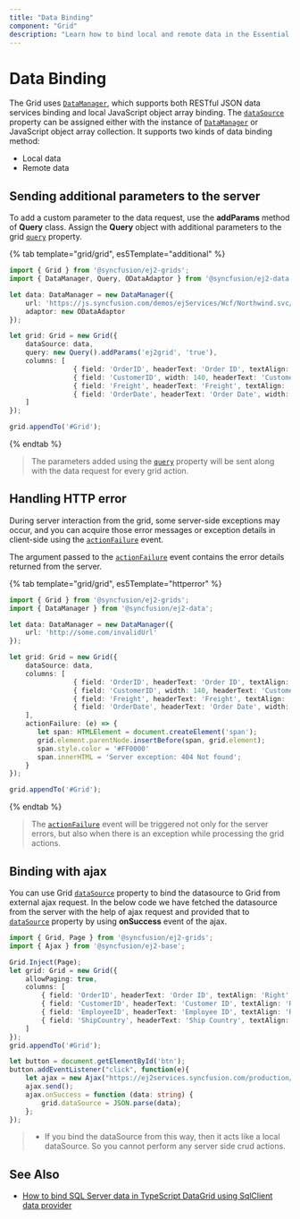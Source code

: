 ```yaml
---
title: "Data Binding"
component: "Grid"
description: "Learn how to bind local and remote data in the Essential JS 2 DataGrid control."
---
```


# Data Binding

The Grid uses [`DataManager`](../../data), which supports both RESTful JSON data services binding and local JavaScript object array binding. The [`dataSource`](../../api/grid/#datasource) property can be assigned either with the instance of [`DataManager`](../../data) or JavaScript object array collection.
It supports two kinds of data binding method:
* Local data
* Remote data

## Sending additional parameters to the server

To add a custom parameter to the data request, use the **addParams** method of **Query** class. Assign the **Query** object with additional parameters to the grid [`query`](../../api/grid/#query) property.

{% tab template="grid/grid", es5Template="additional" %}

```typescript
import { Grid } from '@syncfusion/ej2-grids';
import { DataManager, Query, ODataAdaptor } from '@syncfusion/ej2-data';

let data: DataManager = new DataManager({
    url: 'https://js.syncfusion.com/demos/ejServices/Wcf/Northwind.svc/Orders/?$top=7',
    adaptor: new ODataAdaptor
});

let grid: Grid = new Grid({
    dataSource: data,
    query: new Query().addParams('ej2grid', 'true'),
    columns: [
                { field: 'OrderID', headerText: 'Order ID', textAlign: 'Right', width: 120, type: 'number' },
                { field: 'CustomerID', width: 140, headerText: 'Customer ID', type: 'string' },
                { field: 'Freight', headerText: 'Freight', textAlign: 'Right', width: 120, format: 'C' },
                { field: 'OrderDate', headerText: 'Order Date', width: 140, format: 'yMd' }
    ]
});

grid.appendTo('#Grid');

```

{% endtab %}

> The parameters added using the [`query`](../../api/grid/#query) property will be sent along with the data request for every grid action.

## Handling HTTP error

During server interaction from the grid, some server-side exceptions may occur, and you can acquire those error messages or exception details
in client-side using the [`actionFailure`](../../api/grid/#actionfailure) event.

The argument passed to the [`actionFailure`](../../api/grid/#actionfailure) event contains the error details returned from the server.

{% tab template="grid/grid", es5Template="httperror" %}

```typescript
import { Grid } from '@syncfusion/ej2-grids';
import { DataManager } from '@syncfusion/ej2-data';

let data: DataManager = new DataManager({
    url: 'http://some.com/invalidUrl'
});

let grid: Grid = new Grid({
    dataSource: data,
    columns: [
                { field: 'OrderID', headerText: 'Order ID', textAlign: 'Right', width: 120, type: 'number' },
                { field: 'CustomerID', width: 140, headerText: 'Customer ID', type: 'string' },
                { field: 'Freight', headerText: 'Freight', textAlign: 'Right', width: 120, format: 'C' },
                { field: 'OrderDate', headerText: 'Order Date', width: 140, format: 'yMd' }
    ],
    actionFailure: (e) => {
       let span: HTMLElement = document.createElement('span');
       grid.element.parentNode.insertBefore(span, grid.element);
       span.style.color = '#FF0000'
       span.innerHTML = 'Server exception: 404 Not found';
    }
});

grid.appendTo('#Grid');

```

{% endtab %}

> The [`actionFailure`](../../api/grid/#actionfailure) event will be triggered not only for the server errors, but
also when there is an exception while processing the grid actions.

## Binding with ajax

You can use Grid [`dataSource`](../../api/grid/#datasource) property to bind the datasource to Grid from external ajax request. In the below code we have fetched the datasource from the server with the help of ajax request and provided that to [`dataSource`](../../api/grid/#datasource) property by using **onSuccess** event of the ajax.

```typescript
import { Grid, Page } from '@syncfusion/ej2-grids';
import { Ajax } from '@syncfusion/ej2-base';

Grid.Inject(Page);
let grid: Grid = new Grid({
    allowPaging: true,
    columns: [
        { field: 'OrderID', headerText: 'Order ID', textAlign: 'Right', width: 120 },
        { field: 'CustomerID', headerText: 'Customer ID', textAlign: 'Right', width: 120 },
        { field: 'EmployeeID', headerText: 'Employee ID', textAlign: 'Right', width: 120 },
        { field: 'ShipCountry', headerText: 'Ship Country', textAlign: 'Right', width: 120 }
    ]
});
grid.appendTo('#Grid');

let button = document.getElementById('btn');
button.addEventListener("click", function(e){
    let ajax = new Ajax("https://ej2services.syncfusion.com/production/web-services/api/Orders", "GET");
    ajax.send();
    ajax.onSuccess = function (data: string) {
        grid.dataSource = JSON.parse(data);
    };
});
```

> * If you bind the dataSource from this way, then it acts like a local dataSource. So you cannot perform any server side crud actions.

## See Also

* [How to bind SQL Server data in TypeScript DataGrid using SqlClient data provider](https://www.syncfusion.com/kb/11452/how-to-bind-sql-server-data-in-typescript-datagrid-using-sqlclient-data-provider)